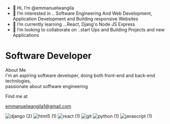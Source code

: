 - 👋 Hi, I’m @emmanuelwangila
- 👀 I’m interested in .. Software Engineering
And Web Development, Application Development and 
Building responsive Websites 
- 🌱 I’m currently learning ...React, Djang'o
Node JS Express 
- 💞️ I’m looking to collaborate on ..start Ups and Building
Projects and new Applications 


<!---
emmanuelwangila/emmanuelwangila is a ✨ special ✨ repository because its `README.md` (this file) appears on your GitHub profile.
You can click the Preview link to take a look at your changes.
--->
<h1 class="color-blue font-bold"> Software Developer </h1>
<div>About Me</div>
<div> I'm an aspiring software developer, doing both front-end
and back-end technlogies,</br> passionate about soffware engineering</div>
<p>Find me at </p> <a href="https:/emmanuelwangila1@gmail.com">emmanuelwangila1@gmail.com</a> 






![django (2)](https://user-images.githubusercontent.com/79250258/225388700-c36b48e9-fa88-46f5-9320-6191932e926c.png)
![html5 (1)](https://user-images.githubusercontent.com/79250258/225388721-24756767-3c3e-46cb-bc31-aeca8a5bde36.png)
![react (1)](https://user-images.githubusercontent.com/79250258/225388722-a16307fb-da45-4478-b5d5-5a7bee18d6c2.png)
![git](https://user-images.githubusercontent.com/79250258/225389449-ff097d0b-c1c8-447d-a5f5-eb3ad6fbf946.png)
![python (1)](https://user-images.githubusercontent.com/79250258/225389468-3e2a4c54-510a-49fc-9599-b556f3065582.png)
![javascript (1)](https://user-images.githubusercontent.com/79250258/225389473-53b0fca8-6e73-4d3f-9ee6-8a140a1e2f79.png)
